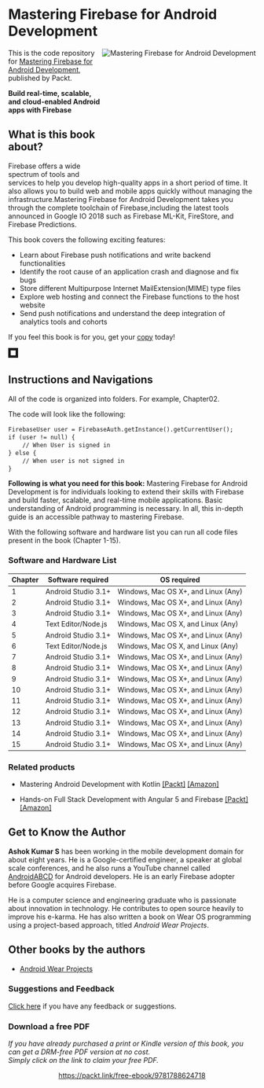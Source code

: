 


# Mastering Firebase for Android Development

<a href="https://www.packtpub.com/web-development/mastering-firebase?utm_source=github&utm_medium=repository&utm_campaign=9781788624718"><img src="https://www.packtpub.com/sites/default/files/9781788624718%20-%20Copy.png" alt="Mastering Firebase for Android Development" height="256px" align="right"></a>

This is the code repository for [Mastering Firebase for Android Development](https://www.packtpub.com/web-development/mastering-firebase?utm_source=github&utm_medium=repository&utm_campaign=9781788624718), published by Packt.

**Build real-time, scalable, and cloud-enabled Android apps with Firebase**

## What is this book about?
Firebase offers a wide spectrum of tools and services to help you develop high-quality apps in a short period of time. It also allows you to build web and mobile apps quickly without managing the infrastructure.Mastering Firebase for Android Development takes you through the complete toolchain of Firebase,including the latest tools announced in Google IO 2018 such as Firebase ML-Kit, FireStore, and Firebase Predictions.

This book covers the following exciting features:
* Learn about Firebase push notifications and write backend functionalities
* Identify the root cause of an application crash and diagnose and fix bugs
* Store different Multipurpose Internet MailExtension(MIME) type files
* Explore web hosting and connect the Firebase functions to the host website
* Send push notifications and understand the deep integration of analytics tools and cohorts

If you feel this book is for you, get your [copy](https://www.amazon.com/dp/1788624718) today!

<a href="https://www.packtpub.com/?utm_source=github&utm_medium=banner&utm_campaign=GitHubBanner"><img src="https://raw.githubusercontent.com/PacktPublishing/GitHub/master/GitHub.png" 
alt="https://www.packtpub.com/" border="5" /></a>


## Instructions and Navigations
All of the code is organized into folders. For example, Chapter02.

The code will look like the following:
```
FirebaseUser user = FirebaseAuth.getInstance().getCurrentUser();
if (user != null) {
    // When User is signed in
} else {
    // When user is not signed in
}
```

**Following is what you need for this book:**
Mastering Firebase for Android Development is for individuals looking to extend their skills with Firebase and build faster, scalable, and real-time mobile applications. Basic understanding of Android programming is necessary. In all, this in-depth guide is an accessible pathway to mastering Firebase.

With the following software and hardware list you can run all code files present in the book (Chapter 1-15).

### Software and Hardware List

| Chapter  | Software required                   | OS required                        |
| -------- | ------------------------------------| -----------------------------------|
| 1        | Android Studio 3.1+                 | Windows, Mac OS X+, and Linux (Any)|
| 2        | Android Studio 3.1+                 | Windows, Mac OS X+, and Linux (Any)|
| 3        | Android Studio 3.1+                 | Windows, Mac OS X+, and Linux (Any)|
| 4        | Text Editor/Node.js                 | Windows, Mac OS X, and Linux (Any) |
| 5        | Android Studio 3.1+                 | Windows, Mac OS X+, and Linux (Any)|
| 6        | Text Editor/Node.js                 | Windows, Mac OS X, and Linux (Any) |
| 7        | Android Studio 3.1+                 | Windows, Mac OS X+, and Linux (Any)|
| 8        | Android Studio 3.1+                 | Windows, Mac OS X+, and Linux (Any)|
| 9        | Android Studio 3.1+                 | Windows, Mac OS X+, and Linux (Any)|
| 10       | Android Studio 3.1+                 | Windows, Mac OS X+, and Linux (Any)|
| 11       | Android Studio 3.1+                 | Windows, Mac OS X+, and Linux (Any)|
| 12       | Android Studio 3.1+                 | Windows, Mac OS X+, and Linux (Any)|
| 13       | Android Studio 3.1+                 | Windows, Mac OS X+, and Linux (Any)|
| 14       | Android Studio 3.1+                 | Windows, Mac OS X+, and Linux (Any)|
| 15       | Android Studio 3.1+                 | Windows, Mac OS X+, and Linux (Any)|


### Related products <Paste books from the Other books you may enjoy section>
* Mastering Android Development with Kotlin [[Packt]](https://www.packtpub.com/application-development/mastering-android-development-kotlin?utm_source=github&utm_medium=repository&utm_campaign=9781788473699) [[Amazon]](https://www.amazon.com/dp/1788473698)

* Hands-on Full Stack Development with Angular 5 and Firebase [[Packt]](https://www.packtpub.com/application-development/hands-full-stack-development-angular-5-and-firebase?utm_source=github&utm_medium=repository&utm_campaign=9781788298735) [[Amazon]](https://www.amazon.com/dp/178829873X)

## Get to Know the Author
**Ashok Kumar S** has been working in the mobile development domain for about eight years. He is a Google-certified engineer, a speaker at global scale conferences, and he also runs a YouTube channel called [AndroidABCD](https://www.youtube.com/channel/UC_cQevOR230oOgQElSvI9UQ) for Android developers. He is an early Firebase adopter before Google acquires Firebase.

He is a computer science and engineering graduate who is passionate about innovation in technology. He contributes to open source heavily to improve his e-karma.
He has also written a book on Wear OS programming using a project-based approach, titled *Android Wear Projects*.

## Other books by the authors
* [Android Wear Projects](https://www.packtpub.com/web-development/android-wear-projects?utm_source=github&utm_medium=repository&utm_campaign=9781787123229)

### Suggestions and Feedback
[Click here](https://docs.google.com/forms/d/e/1FAIpQLSdy7dATC6QmEL81FIUuymZ0Wy9vH1jHkvpY57OiMeKGqib_Ow/viewform) if you have any feedback or suggestions.
### Download a free PDF

 <i>If you have already purchased a print or Kindle version of this book, you can get a DRM-free PDF version at no cost.<br>Simply click on the link to claim your free PDF.</i>
<p align="center"> <a href="https://packt.link/free-ebook/9781788624718">https://packt.link/free-ebook/9781788624718 </a> </p>